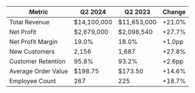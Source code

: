 | Metric                | Q2 2024       | Q2 2023       | Change   |
|-----------------------|---------------|---------------|----------|
| Total Revenue         | $14,100,000   | $11,653,000   | +21.0%   |
| Net Profit            | $2,679,000    | $2,098,540    | +27.7%   |
| Net Profit Margin      | 19.0%         | 18.0%         | +1.0pp   |
| New Customers         | 2,156         | 1,687         | +27.8%   |
| Customer Retention    | 95.8%         | 93.2%         | +2.6pp   |
| Average Order Value   | $198.75       | $173.50       | +14.6%   |
| Employee Count        | 267           | 225           | +18.7%   |